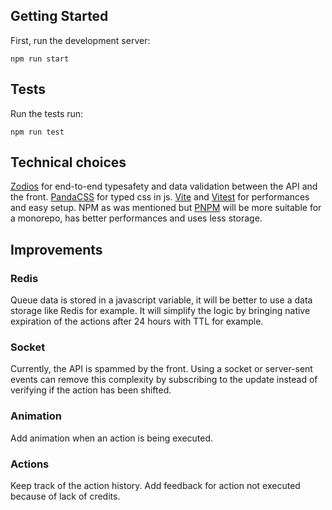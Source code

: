 ## Getting Started

First, run the development server:

```
npm run start
```

## Tests

Run the tests run:

```
npm run test
```

## Technical choices

[Zodios](https://www.zodios.org/) for end-to-end typesafety and data validation between the API and the front.
[PandaCSS](https://panda-css.com/) for typed css in js.
[Vite](https://vitejs.dev/) and [Vitest](https://vitest.dev/) for performances and easy setup.
NPM as was mentioned but [PNPM](https://pnpm.io/fr/) will be more suitable for a monorepo, has better performances and uses less storage.

## Improvements

### Redis

Queue data is stored in a javascript variable, it will be better to use a data storage like Redis for example. It will simplify the logic by bringing native expiration of the actions after 24 hours with TTL for example.

### Socket

Currently, the API is spammed by the front. Using a socket or server-sent events can remove this complexity by subscribing to the update instead of verifying if the action has been shifted.

### Animation

Add animation when an action is being executed.

### Actions

Keep track of the action history.
Add feedback for action not executed because of lack of credits.
